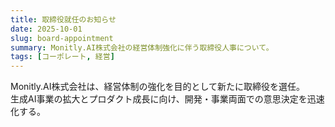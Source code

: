 ```yaml
---
title: 取締役就任のお知らせ
date: 2025-10-01
slug: board-appointment
summary: Monitly.AI株式会社の経営体制強化に伴う取締役人事について。
tags: [コーポレート, 経営]
---
```


Monitly.AI株式会社は、経営体制の強化を目的として新たに取締役を選任。  
生成AI事業の拡大とプロダクト成長に向け、開発・事業両面での意思決定を迅速化する。
